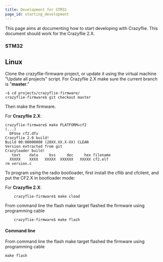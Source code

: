 ```yaml
---
title: Development for STM32
page_id: starting_development 
---
```


This page aims at documenting how to start developing with Crazyflie.
This document should work for the Crazyflie 2.X.


### STM32

## Linux

Clone the crazyflie-firmware project, or update it using the virtual
machine \"Update all projects\" script. For Crazyflie 2.X make sure the current branch is \"**master**.\"

    ~$ cd projects/crazyflie-firmware/
    crazyflie-firmware$ git checkout master   

Then make the firmware.

For **Crazyflie 2.X**:

```
crazyflie-firmware$ make PLATFORM=cf2
(...)
  DFUse cf2.dfu
Crazyflie 2.0 build!
Build 00:00000000 (20XX.XX.X-XX) CLEAN
Version extracted from git
Crazyloader build!
   text    data     bss     dec     hex filename
  XXXXX    XXXX   XXXXX  XXXXXX   XXXXX cf2.elf
rm version.c
```

To program using the radio bootloader, first install the cflib and cfclient, and put the CF2.X in bootloader mode:


For **Crazyflie 2.X**:
```
    crazyflie-firmware$ make cload
```

From command line the flash make target flashed the firmware using
programming cable
```
    crazyflie-firmware$ make flash
```



#### Command line
From command line the flash make target flashed the firmware using
programming cable

    make flash



